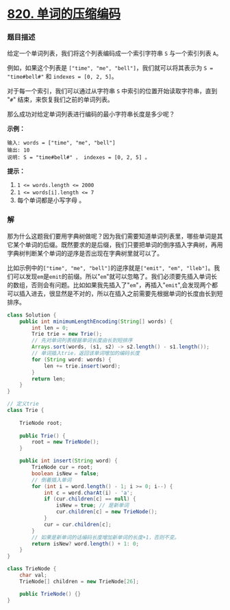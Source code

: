# [820. 单词的压缩编码](https://leetcode-cn.com/problems/short-encoding-of-words/)

### 题目描述

给定一个单词列表，我们将这个列表编码成一个索引字符串 `S` 与一个索引列表 `A`。

例如，如果这个列表是 `["time", "me", "bell"]`，我们就可以将其表示为 `S = "time#bell#"` 和 `indexes = [0, 2, 5]`。

对于每一个索引，我们可以通过从字符串 `S` 中索引的位置开始读取字符串，直到 "`#`" 结束，来恢复我们之前的单词列表。

那么成功对给定单词列表进行编码的最小字符串长度是多少呢？

 

**示例：**

```
输入: words = ["time", "me", "bell"]
输出: 10
说明: S = "time#bell#" ， indexes = [0, 2, 5] 。
```



**提示：**

1.  `1 <= words.length <= 2000`
2.  `1 <= words[i].length <= 7`
3.  每个单词都是小写字母 。

### 解

那为什么这题我们要用字典树做呢？因为我们需要知道单词列表里，哪些单词是其它某个单词的后缀。既然要求的是后缀，我们只要把单词的倒序插入字典树，再用字典树判断某个单词的逆序是否出现在字典树里就可以了。

比如示例中的`["time", "me", "bell"]`的逆序就是`["emit", "em", "lleb"]`。我们可以发现`em`是`emit`的前缀。所以"`em`"就可以忽略了。我们必须要先插入单词长的数组，否则会有问题。比如如果我先插入了"`em`"，再插入"`emit`",会发现两个都可以插入进去，很显然是不对的，所以在插入之前需要先根据单词的长度由长到短排序。

```java
class Solution {
    public int minimumLengthEncoding(String[] words) {
        int len = 0;
        Trie trie = new Trie();
        // 先对单词列表根据单词长度由长到短排序
        Arrays.sort(words, (s1, s2) -> s2.length() - s1.length());
        // 单词插入trie，返回该单词增加的编码长度
        for (String word: words) {
            len += trie.insert(word);
        }
        return len;
    }
}

// 定义trie
class Trie {
    
    TrieNode root;
    
    public Trie() {
        root = new TrieNode();
    }

    public int insert(String word) {
        TrieNode cur = root;
        boolean isNew = false;
        // 倒着插入单词
        for (int i = word.length() - 1; i >= 0; i--) {
            int c = word.charAt(i) - 'a';
            if (cur.children[c] == null) {
                isNew = true; // 是新单词
                cur.children[c] = new TrieNode();
            }
            cur = cur.children[c];
        }
        // 如果是新单词的话编码长度增加新单词的长度+1，否则不变。
        return isNew? word.length() + 1: 0;
    }
}

class TrieNode {
    char val;
    TrieNode[] children = new TrieNode[26];

    public TrieNode() {}
}
```

